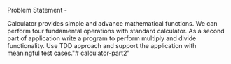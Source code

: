 Problem Statement - 

Calculator provides simple and advance mathematical functions. We can perform four fundamental operations with standard calculator. As a second part of application write a program to perform multiply and divide  functionality. Use TDD approach and support the application with meaningful test cases."# calculator-part2" 

